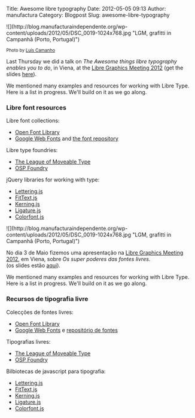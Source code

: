 Title: Awesome libre typography
Date: 2012-05-05 09:13
Author: manufactura
Category: Blogpost
Slug: awesome-libre-typography

<!--:en-->![](http://blog.manufacturaindependente.org/wp-content/uploads/2012/05/DSC_0019-1024x768.jpg "LGM, grafitti in Campanhã (Porto, Portugal)")

<small>Photo by [Luís
Camanho](http://itsagoodlifeifyoudontweaken.tumblr.com)</small>

Last Thursday we did a talk on *The Awesome things libre typography
enables you to do*, in Viena, at the [Libre Graphics Meeting
2012](www.libregraphicsmeeting.org/2012/ "Libre Graphics Meeting 2012")
(get the slides
[here](http://manufacturaindependente.com/files/awesome-libre-type_lgm2012.zip "The Awesome things libre typography enables you to do, Manufactura Independente, LGM 2012")).

We mentioned many examples and resources for working with Libre Type.  
Here is a list in progress. We'll build on it as we go along.

### Libre font resources

Libre font collections:

-   [Open Font Library](http://openfontlibrary.org "Open Font Library")
-   [Google Web
    Fonts](http://www.google.com/webfonts "Google Web Fonts") and [the
    font
    repository](http://code.google.com/p/googlefontdirectory/ "Google Web Fonts repository")

Libre type foundries:

-   [The League of Moveable
    Type](http://www.theleagueofmoveabletype.com "The League of Moveable Type")
-   [OSP
    Foundry](http://ospublish.constantvzw.org/foundry "OSP Foundry")

jQuery libraries for working with type:

-   [Lettering.js](http://letteringjs.com "Lettering.js")
-   [FitText,js](http://fittextjs.com "FitText.js")
-   [Kerning.js](http://kerningjs.com "Kerning.js")
-   [Ligature.js](http://chipcullen.com/ligatures/ "Ligatures.js")
-   [Colorfont.js](http://manufacturaindependente.com/colorfont "Colorfont.js")

<!--:-->

<!--:pt-->![](http://blog.manufacturaindependente.org/wp-content/uploads/2012/05/DSC_0019-1024x768.jpg "LGM, grafitti in Campanhã (Porto, Portugal)")

No dia 3 de Maio fizemos uma apresentação na [Libre Graphics Meeting
2012](www.libregraphicsmeeting.org/2012/ "Libre Graphics Meeting 2012"),
em Viena, sobre *Os super poderes das fontes livres*.  
(os slides estão
[aqui](http://manufacturaindependente.com/files/awesome-libre-type_lgm2012.zip "The Awesome things libre typography enables you to do, Manufactura Independente, LGM 2012")).

We mentioned many examples and resources for working with Libre Type.  
Here is a list in progress. We'll build on it as we go along.

### Recursos de tipografia livre

Colecções de fontes livres:

-   [Open Font Library](http://openfontlibrary.org "Open Font Library")
-   [Google Web
    Fonts](http://www.google.com/webfonts "Google Web Fonts") e
    [repositório de
    fontes](http://code.google.com/p/googlefontdirectory/ "Repositório Google Web Fonts")

Tipografias livres:

-   [The League of Moveable
    Type](http://www.theleagueofmoveabletype.com "The League of Moveable Type")
-   [OSP
    Foundry](http://ospublish.constantvzw.org/foundry "OSP Foundry")

Bilbiotecas de javascript para tipografia:

-   [Lettering.js](http://letteringjs.com "Lettering.js")
-   [FitText,js](http://fittextjs.com "FitText.js")
-   [Kerning.js](http://kerningjs.com "Kerning.js")
-   [Ligature.js](http://chipcullen.com/ligatures/ "Ligatures.js")
-   [Colorfont.js](http://manufacturaindependente.com/colorfont "Colorfont.js")

<!--:-->

